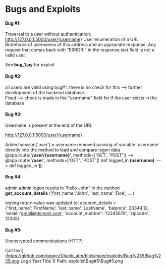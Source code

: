 # Bugs and Exploits

#### Bug #1:

Traversal to a user without authentication:
http://127.0.0.1:5000/user/{username}
User enumeration of a URL
Bruteforce of usernames of this address and an apprpriate response.  Any request that comes back with "ERROR:" in the response.text field is not a valid user.

See **bug_1.py** for exploit



#### Bug #2:
all users are valid using bug#1, there is no check for this --> further development of the backend database.  
Fixed --> check is made in the "username" field for if the user exists in the database


#### Bug #3:
Username is present at the end of the URL

http://127.0.0.1:5000/user/{username}

Added session['user'] = username
removed passing of variable 'username' directly into the method to load and compare logon data
@app.route('**/user/{username}**', methods=['GET', 'POST']) --> @app.route('**/user**', methods=['GET', 'POST'])
def logged_in **(username)**: --> def logged_in **()**:

#### Bug #4:
admin admin logon results in "hello John"
in the method **get_account_details**
{'first_name':'John',
'last_name':'Doe',
...
}

testing return value was updated to:
    account_details = {'first_name':'FirstName',
                       'last_name':'LastName',
                       'balance': 23344.12,
                       'email':'email@domain.com',
                       'account_number': '12345678',
                       'zipcode': 12345}

#### Bug #5:
Unencrypted communications (HTTP)


![alt text](https://github.com/ggarcz1/bank_atm/blob/main/exploits/Bug%235/Bug%235.png Logo Text Title 1)
Path: exploits\Bug#5\Bug#5.png


